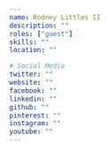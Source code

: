 ```yaml
---
name: Rodney Littles II
description: ""
roles: ["guest"]
skills: ""
location: ""

# Social Media
twitter: ""
website: ""
facebook: ""
linkedin: ""
github: ""
pinterest: ""
instagram: ""
youtube: ""
---
```


<!--more-->


